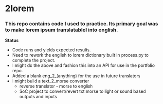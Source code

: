 # 2lorem
### This repo contains code I used to practice. Its primary goal was to make lorem ipsum translatablel into english.

**Status**
- Code runs and yields expected results.
- Need to rework the english to lorem dictionary built in process.py to complete the project.
- I might do the above and fashion this into an API for use in the portfolio repo.
- Added a blank eng_2_(anything) for the use in future translators
- I might build a text_2_morse converter
    - reverse translator - morse to english
    - SoC project to convert/revert txt morse to light or sound based outputs and inputs

